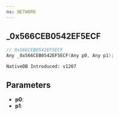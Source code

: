 ```yaml
---
ns: NETWORK
---
```

## _0x566CEB0542EF5ECF

```c
// 0x566CEB0542EF5ECF
Any _0x566CEB0542EF5ECF(Any p0, Any p1);
```

```
NativeDB Introduced: v1207
```

## Parameters
* **p0**:
* **p1**:
